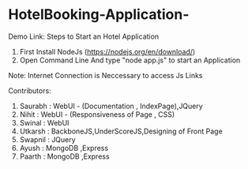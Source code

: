 # HotelBooking-Application-


Demo Link: 
Steps to Start an Hotel Application
1) First Install NodeJs (https://nodejs.org/en/download/)
2) Open Command Line And type "node app.js" to start an Application

Note: Internet Connection is Neccessary to access Js Links



Contributors: 
1) Saurabh : WebUI - (Documentation , IndexPage),JQuery
2) Nihit   : WebUI - (Responsiveness of Page , CSS)
3) Swinal  : WebUI
4) Utkarsh : BackboneJS,UnderScoreJS,Designing of Front Page
5) Swapnil : JQuery
6) Ayush   : MongoDB ,Express
7) Paarth  : MongoDB ,Express

